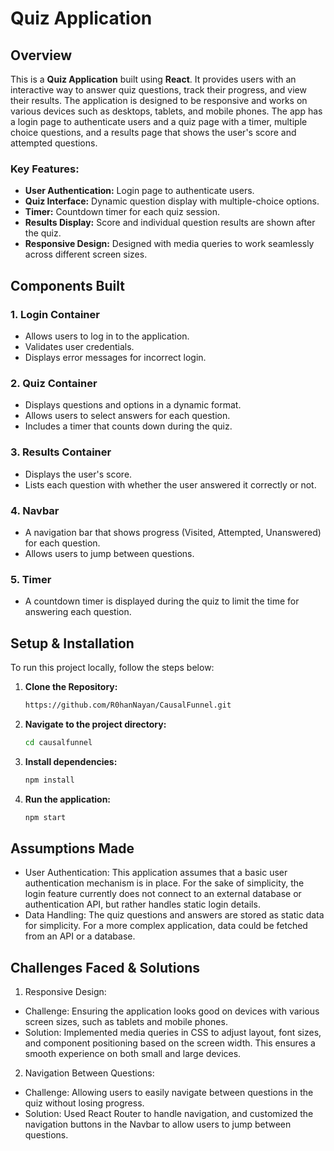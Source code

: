 # Quiz Application

## Overview

This is a **Quiz Application** built using **React**. It provides users with an interactive way to answer quiz questions, track their progress, and view their results. The application is designed to be responsive and works on various devices such as desktops, tablets, and mobile phones. The app has a login page to authenticate users and a quiz page with a timer, multiple choice questions, and a results page that shows the user's score and attempted questions.

### Key Features:

- **User Authentication:** Login page to authenticate users.
- **Quiz Interface:** Dynamic question display with multiple-choice options.
- **Timer:** Countdown timer for each quiz session.
- **Results Display:** Score and individual question results are shown after the quiz.
- **Responsive Design:** Designed with media queries to work seamlessly across different screen sizes.

## Components Built

### 1. **Login Container**

- Allows users to log in to the application.
- Validates user credentials.
- Displays error messages for incorrect login.

### 2. **Quiz Container**

- Displays questions and options in a dynamic format.
- Allows users to select answers for each question.
- Includes a timer that counts down during the quiz.

### 3. **Results Container**

- Displays the user's score.
- Lists each question with whether the user answered it correctly or not.

### 4. **Navbar**

- A navigation bar that shows progress (Visited, Attempted, Unanswered) for each question.
- Allows users to jump between questions.

### 5. **Timer**

- A countdown timer is displayed during the quiz to limit the time for answering each question.

## Setup & Installation

To run this project locally, follow the steps below:

1. **Clone the Repository:**

   ```bash
   https://github.com/R0hanNayan/CausalFunnel.git

   ```
2. **Navigate to the project directory:**

   ```bash
   cd causalfunnel

   ```
3. **Install dependencies:**

   ```bash
   npm install

   ```
4. **Run the application:**

   ```bash
   npm start

   ```

## Assumptions Made

- User Authentication: This application assumes that a basic user authentication mechanism is in place. For the sake of simplicity, the login feature currently does not connect to an external database or authentication API, but rather handles static login details.
- Data Handling: The quiz questions and answers are stored as static data for simplicity. For a more complex application, data could be fetched from an API or a database.

## Challenges Faced & Solutions

1. Responsive Design:

- Challenge: Ensuring the application looks good on devices with various screen sizes, such as tablets and mobile phones.
- Solution: Implemented media queries in CSS to adjust layout, font sizes, and component positioning based on the screen width. This ensures a smooth experience on both small and large devices.

2. Navigation Between Questions:

- Challenge: Allowing users to easily navigate between questions in the quiz without losing progress.
- Solution: Used React Router to handle navigation, and customized the navigation buttons in the Navbar to allow users to jump between questions.
